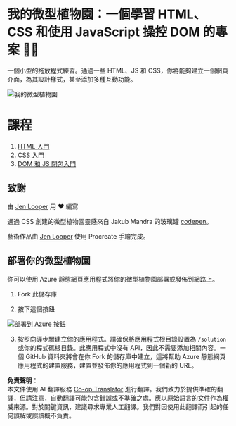 <!--
CO_OP_TRANSLATOR_METADATA:
{
  "original_hash": "7965cd2bc5dc92ad888dc4c6ab2ab70a",
  "translation_date": "2025-08-23T22:23:15+00:00",
  "source_file": "3-terrarium/README.md",
  "language_code": "tw"
}
-->
# 我的微型植物園：一個學習 HTML、CSS 和使用 JavaScript 操控 DOM 的專案 🌵🌱

一個小型的拖放程式練習。通過一些 HTML、JS 和 CSS，你將能夠建立一個網頁介面，為其設計樣式，甚至添加多種互動功能。

![我的微型植物園](../../../3-terrarium/images/screenshot_gray.png)

# 課程

1. [HTML 入門](./1-intro-to-html/README.md)
2. [CSS 入門](./2-intro-to-css/README.md)
3. [DOM 和 JS 閉包入門](./3-intro-to-DOM-and-closures/README.md)

## 致謝

由 [Jen Looper](https://www.twitter.com/jenlooper) 用 ♥️ 編寫

通過 CSS 創建的微型植物園靈感來自 Jakub Mandra 的玻璃罐 [codepen](https://codepen.io/Rotarepmi/pen/rjpNZY)。

藝術作品由 [Jen Looper](http://jenlooper.com) 使用 Procreate 手繪完成。

## 部署你的微型植物園

你可以使用 Azure 靜態網頁應用程式將你的微型植物園部署或發佈到網路上。

1. Fork 此儲存庫

2. 按下這個按鈕

[![部署到 Azure 按鈕](https://aka.ms/deploytoazurebutton)](https://portal.azure.com/?feature.customportal=false&WT.mc_id=academic-77807-sagibbon#create/Microsoft.StaticApp)

3. 按照向導步驟建立你的應用程式。請確保將應用程式根目錄設置為 `/solution` 或你的程式碼根目錄。此應用程式中沒有 API，因此不需要添加相關內容。一個 GitHub 資料夾將會在你 Fork 的儲存庫中建立，這將幫助 Azure 靜態網頁應用程式的建置服務，建置並發佈你的應用程式到一個新的 URL。

**免責聲明**：  
本文件使用 AI 翻譯服務 [Co-op Translator](https://github.com/Azure/co-op-translator) 進行翻譯。我們致力於提供準確的翻譯，但請注意，自動翻譯可能包含錯誤或不準確之處。應以原始語言的文件作為權威來源。對於關鍵資訊，建議尋求專業人工翻譯。我們對因使用此翻譯而引起的任何誤解或誤讀概不負責。